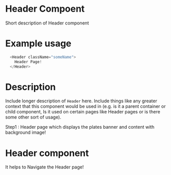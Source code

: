 # Header Compoent

Short description of Header component

# Example usage

```js
  <Header className="someName">
    Header Page!
  </Header>
```

# Description

Include longer description of `Header` here. Include things like any
greater context that this component would be used in (e.g. is it a parent
container or child component, Is it used on certain pages like Header pages or is
there some other sort of usage).

Step1 : Header page which displays the plates banner and content with background image!


# Header component

It helps to Navigate the Header page!
